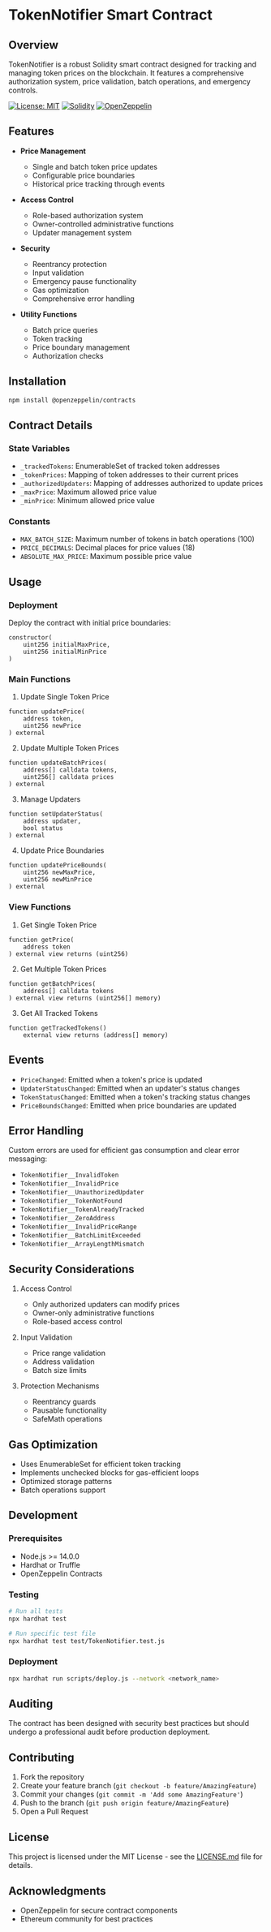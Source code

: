 # TokenNotifier Smart Contract

## Overview
TokenNotifier is a robust Solidity smart contract designed for tracking and managing token prices on the blockchain. It features a comprehensive authorization system, price validation, batch operations, and emergency controls.

[![License: MIT](https://img.shields.io/badge/License-MIT-yellow.svg)](https://opensource.org/licenses/MIT)
[![Solidity](https://img.shields.io/badge/Solidity-0.8.19-blue.svg)](https://soliditylang.org/)
[![OpenZeppelin](https://img.shields.io/badge/OpenZeppelin-4.9.0-blue.svg)](https://openzeppelin.com/)

## Features

- **Price Management**
  - Single and batch token price updates
  - Configurable price boundaries
  - Historical price tracking through events

- **Access Control**
  - Role-based authorization system
  - Owner-controlled administrative functions
  - Updater management system

- **Security**
  - Reentrancy protection
  - Input validation
  - Emergency pause functionality
  - Gas optimization
  - Comprehensive error handling

- **Utility Functions**
  - Batch price queries
  - Token tracking
  - Price boundary management
  - Authorization checks

## Installation

```bash
npm install @openzeppelin/contracts
```

## Contract Details

### State Variables

- `_trackedTokens`: EnumerableSet of tracked token addresses
- `_tokenPrices`: Mapping of token addresses to their current prices
- `_authorizedUpdaters`: Mapping of addresses authorized to update prices
- `_maxPrice`: Maximum allowed price value
- `_minPrice`: Minimum allowed price value

### Constants

- `MAX_BATCH_SIZE`: Maximum number of tokens in batch operations (100)
- `PRICE_DECIMALS`: Decimal places for price values (18)
- `ABSOLUTE_MAX_PRICE`: Maximum possible price value

## Usage

### Deployment

Deploy the contract with initial price boundaries:

```solidity
constructor(
    uint256 initialMaxPrice,
    uint256 initialMinPrice
)
```

### Main Functions

1. Update Single Token Price
```solidity
function updatePrice(
    address token,
    uint256 newPrice
) external
```

2. Update Multiple Token Prices
```solidity
function updateBatchPrices(
    address[] calldata tokens,
    uint256[] calldata prices
) external
```

3. Manage Updaters
```solidity
function setUpdaterStatus(
    address updater,
    bool status
) external
```

4. Update Price Boundaries
```solidity
function updatePriceBounds(
    uint256 newMaxPrice,
    uint256 newMinPrice
) external
```

### View Functions

1. Get Single Token Price
```solidity
function getPrice(
    address token
) external view returns (uint256)
```

2. Get Multiple Token Prices
```solidity
function getBatchPrices(
    address[] calldata tokens
) external view returns (uint256[] memory)
```

3. Get All Tracked Tokens
```solidity
function getTrackedTokens() 
    external view returns (address[] memory)
```

## Events

- `PriceChanged`: Emitted when a token's price is updated
- `UpdaterStatusChanged`: Emitted when an updater's status changes
- `TokenStatusChanged`: Emitted when a token's tracking status changes
- `PriceBoundsChanged`: Emitted when price boundaries are updated

## Error Handling

Custom errors are used for efficient gas consumption and clear error messaging:

- `TokenNotifier__InvalidToken`
- `TokenNotifier__InvalidPrice`
- `TokenNotifier__UnauthorizedUpdater`
- `TokenNotifier__TokenNotFound`
- `TokenNotifier__TokenAlreadyTracked`
- `TokenNotifier__ZeroAddress`
- `TokenNotifier__InvalidPriceRange`
- `TokenNotifier__BatchLimitExceeded`
- `TokenNotifier__ArrayLengthMismatch`

## Security Considerations

1. Access Control
   - Only authorized updaters can modify prices
   - Owner-only administrative functions
   - Role-based access control

2. Input Validation
   - Price range validation
   - Address validation
   - Batch size limits

3. Protection Mechanisms
   - Reentrancy guards
   - Pausable functionality
   - SafeMath operations

## Gas Optimization

- Uses EnumerableSet for efficient token tracking
- Implements unchecked blocks for gas-efficient loops
- Optimized storage patterns
- Batch operations support

## Development

### Prerequisites

- Node.js >= 14.0.0
- Hardhat or Truffle
- OpenZeppelin Contracts

### Testing

```bash
# Run all tests
npx hardhat test

# Run specific test file
npx hardhat test test/TokenNotifier.test.js
```

### Deployment

```bash
npx hardhat run scripts/deploy.js --network <network_name>
```

## Auditing

The contract has been designed with security best practices but should undergo a professional audit before production deployment.

## Contributing

1. Fork the repository
2. Create your feature branch (`git checkout -b feature/AmazingFeature`)
3. Commit your changes (`git commit -m 'Add some AmazingFeature'`)
4. Push to the branch (`git push origin feature/AmazingFeature`)
5. Open a Pull Request

## License

This project is licensed under the MIT License - see the [LICENSE.md](LICENSE.md) file for details.

## Acknowledgments

- OpenZeppelin for secure contract components
- Ethereum community for best practices